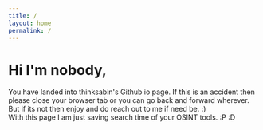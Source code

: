```yaml
---
title: /
layout: home
permalink: /
---
```


# Hi I'm nobody,

You have landed into thinksabin's Github io page. If this is an accident then please close your browser tab or you can go back and forward wherever. But if its not then enjoy and do reach out to me if need be. :)
<br>
With this page I am just saving search time of your OSINT tools. :P :D
